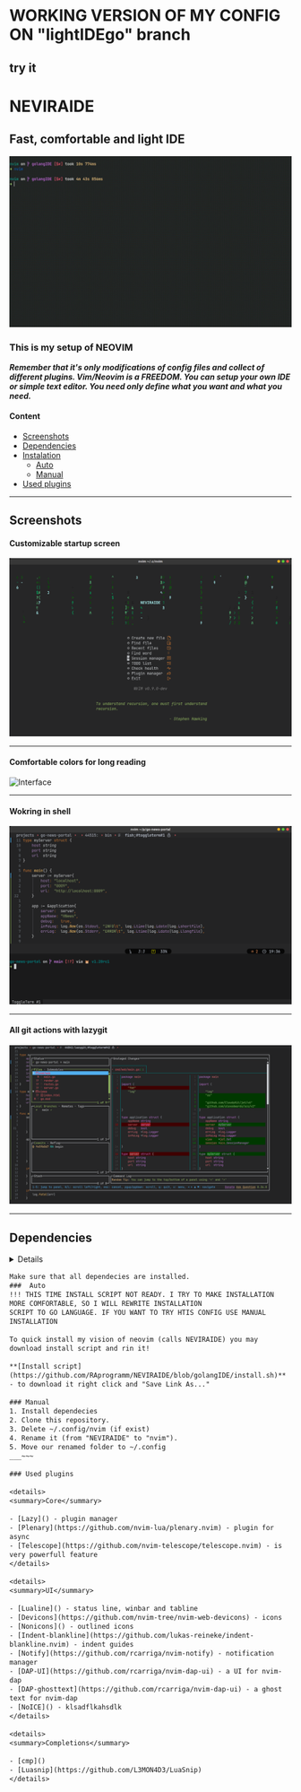 # WORKING VERSION OF MY CONFIG ON "lightIDEgo" branch
try it
---

# NEVIRAIDE
Fast, comfortable and light IDE
---
![Welcome](./neviraide_screens/dashboard1.gif)

### This is my setup of NEOVIM
***Remember that it's only modifications of config files and collect of different plugins.
Vim/Neovim is a FREEDOM.
You can setup your own IDE or simple text editor.
You need only define what you want and what you need.***

#### Content
- [Screenshots](#screenshots)
- [Dependencies](#dependecies)
- [Instalation](#installation)
  - [Auto](#auto)
  - [Manual](#manual)
- [Used plugins](#used-plugins)
___
## Screenshots
#### Customizable startup screen
![Interface](./neviraide_screens/startup_screen.png)
___
#### Comfortable colors for long reading
![Interface](https://github.com/RAprogramm/NEVIRAIDE/blob/golangIDE/neviraide_screens/interface.png)
___
#### Wokring in shell
![Terminal](./neviraide_screens/terminal.png)
___
#### All git actions with lazygit
![Lazygit](./neviraide_screens/lazygit.png)
___
## Dependencies
<details>

- fd *(search in filesystem)*
- git
- npm (package manager nodejs)
- ripgrep *(search in text)*
- npm *(install dependecies)*
- unzip *(install dependecies)*
- lazygit *(working with git)*
- nonicons *(font for icons)*
- delta *(pretty look git diff)*
</details>

~~~## Installation
Make sure that all dependecies are installed.
###  Auto
!!! THIS TIME INSTALL SCRIPT NOT READY. I TRY TO MAKE INSTALLATION MORE COMFORTABLE, SO I WILL REWRITE INSTALLATION
SCRIPT TO GO LANGUAGE. IF YOU WANT TO TRY HTIS CONFIG USE MANUAL INSTALLATION

To quick install my vision of neovim (calls NEVIRAIDE) you may download install script and rin it!

**[Install script](https://github.com/RAprogramm/NEVIRAIDE/blob/golangIDE/install.sh)** - to download it right click and "Save Link As..."

### Manual
1. Install dependecies
2. Clone this repository.
3. Delete ~/.config/nvim (if exist)
4. Rename it (from "NEVIRAIDE" to "nvim").
5. Move our renamed folder to ~/.config 
___~~~

### Used plugins

<details>
<summary>Core</summary>

- [Lazy]() - plugin manager
- [Plenary](https://github.com/nvim-lua/plenary.nvim) - plugin for async 
- [Telescope](https://github.com/nvim-telescope/telescope.nvim) - is very powerfull feature
</details>

<details>
<summary>UI</summary>

- [Lualine]() - status line, winbar and tabline
- [Devicons](https://github.com/nvim-tree/nvim-web-devicons) - icons
- [Nonicons]() - outlined icons
- [Indent-blankline](https://github.com/lukas-reineke/indent-blankline.nvim) - indent guides
- [Notify](https://github.com/rcarriga/nvim-notify) - notification manager
- [DAP-UI](https://github.com/rcarriga/nvim-dap-ui) - a UI for nvim-dap
- [DAP-ghosttext](https://github.com/rcarriga/nvim-dap-ui) - a ghost text for nvim-dap
- [NoICE]() - klsadflkahsdlk
</details>

<details>
<summary>Completions</summary>

- [cmp]()
- [Luasnip](https://github.com/L3MON4D3/LuaSnip)
</details>

